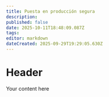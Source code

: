 ```yaml
---
title: Puesta en producción segura
description: 
published: false
date: 2025-10-11T18:48:09.087Z
tags: 
editor: markdown
dateCreated: 2025-09-29T19:29:05.630Z
---
```


# Header
Your content here